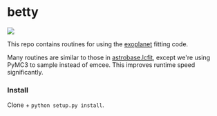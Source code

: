 # betty

<img src="https://github.com/lgbouma/betty/workflows/Tests/badge.svg">


This repo contains routines for using the
[exoplanet](https://github.com/exoplanet-dev/exoplanet) fitting code.

Many routines are similar to those in
[astrobase.lcfit](https://astrobase.readthedocs.io/en/latest/astrobase.lcfit.html#),
except we're using PyMC3 to sample instead of emcee. This improves runtime
speed significantly.

### Install

Clone + `python setup.py install`.

